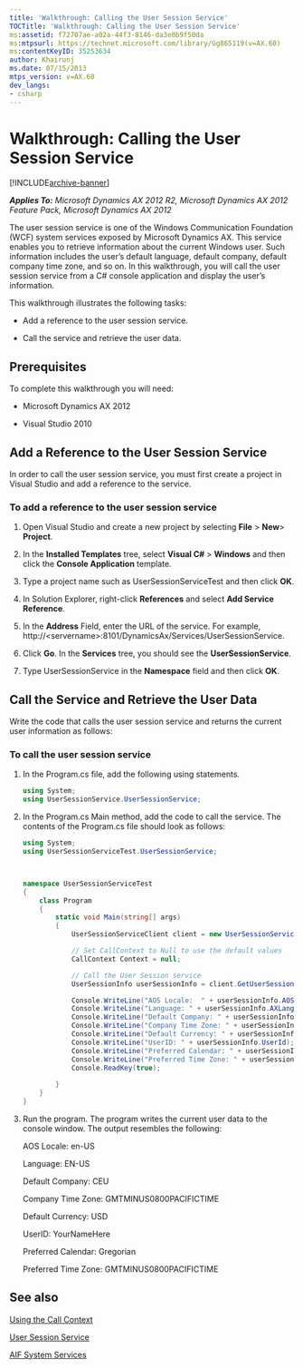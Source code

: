 ```yaml
---
title: 'Walkthrough: Calling the User Session Service'
TOCTitle: 'Walkthrough: Calling the User Session Service'
ms:assetid: f72707ae-a02a-44f3-8146-da3e0b9f50da
ms:mtpsurl: https://technet.microsoft.com/library/Gg865119(v=AX.60)
ms:contentKeyID: 35253634
author: Khairunj
ms.date: 07/15/2013
mtps_version: v=AX.60
dev_langs:
- csharp
---
```


# Walkthrough: Calling the User Session Service 


[!INCLUDE[archive-banner](includes/archive-banner.md)]


_**Applies To:** Microsoft Dynamics AX 2012 R2, Microsoft Dynamics AX 2012 Feature Pack, Microsoft Dynamics AX 2012_

The user session service is one of the Windows Communication Foundation (WCF) system services exposed by Microsoft Dynamics AX. This service enables you to retrieve information about the current Windows user. Such information includes the user’s default language, default company, default company time zone, and so on. In this walkthrough, you will call the user session service from a C\# console application and display the user’s information.

This walkthrough illustrates the following tasks:

  - Add a reference to the user session service.

  - Call the service and retrieve the user data.

## Prerequisites

To complete this walkthrough you will need:

  - Microsoft Dynamics AX 2012

  - Visual Studio 2010

## Add a Reference to the User Session Service

In order to call the user session service, you must first create a project in Visual Studio and add a reference to the service.

### To add a reference to the user session service

1.  Open Visual Studio and create a new project by selecting **File** \> **New**\> **Project**.

2.  In the **Installed Templates** tree, select **Visual C\#** \> **Windows** and then click the **Console Application** template.

3.  Type a project name such as UserSessionServiceTest and then click **OK**.

4.  In Solution Explorer, right-click **References** and select **Add Service Reference**.

5.  In the **Address** Field, enter the URL of the service. For example, http://\<servername\>:8101/DynamicsAx/Services/UserSessionService.

6.  Click **Go**. In the **Services** tree, you should see the **UserSessionService**.

7.  Type UserSessionService in the **Namespace** field and then click **OK**.

## Call the Service and Retrieve the User Data

Write the code that calls the user session service and returns the current user information as follows:

### To call the user session service

1.  In the Program.cs file, add the following using statements.
    
    ``` csharp
    using System;
    using UserSessionService.UserSessionService;
    ```

2.  In the Program.cs Main method, add the code to call the service. The contents of the Program.cs file should look as follows:
    
    ``` csharp
    using System;
    using UserSessionServiceTest.UserSessionService;
    
    
    
    namespace UserSessionServiceTest
    {
        class Program
        {
            static void Main(string[] args)
            {
                UserSessionServiceClient client = new UserSessionServiceClient();
    
                // Set CallContext to Null to use the default values
                CallContext Context = null; 
    
                // Call the User Session service
                UserSessionInfo userSessionInfo = client.GetUserSessionInfo(Context);
    
                Console.WriteLine("AOS Locale:  " + userSessionInfo.AOSLocaleName); 
                Console.WriteLine("Language: " + userSessionInfo.AXLanguage);
                Console.WriteLine("Default Company: " + userSessionInfo.Company);
                Console.WriteLine("Company Time Zone: " + userSessionInfo.CompanyTimeZone);
                Console.WriteLine("Default Currency: " + userSessionInfo.CurrencyInfo.CurrencyCode);
                Console.WriteLine("UserID: " + userSessionInfo.UserId);
                Console.WriteLine("Preferred Calendar: " + userSessionInfo.UserPreferredCalendar);
                Console.WriteLine("Preferred Time Zone: " + userSessionInfo.UserPreferredTimeZone);
                Console.ReadKey(true);
          
            }
        }
    }
    ```

3.  Run the program. The program writes the current user data to the console window. The output resembles the following:
    
    AOS Locale: en-US
    
    Language: EN-US
    
    Default Company: CEU
    
    Company Time Zone: GMTMINUS0800PACIFICTIME
    
    Default Currency: USD
    
    UserID: YourNameHere
    
    Preferred Calendar: Gregorian
    
    Preferred Time Zone: GMTMINUS0800PACIFICTIME

## See also

[Using the Call Context](using-the-call-context.md)

[User Session Service](user-session-service.md)

[AIF System Services](aif-system-services.md)

